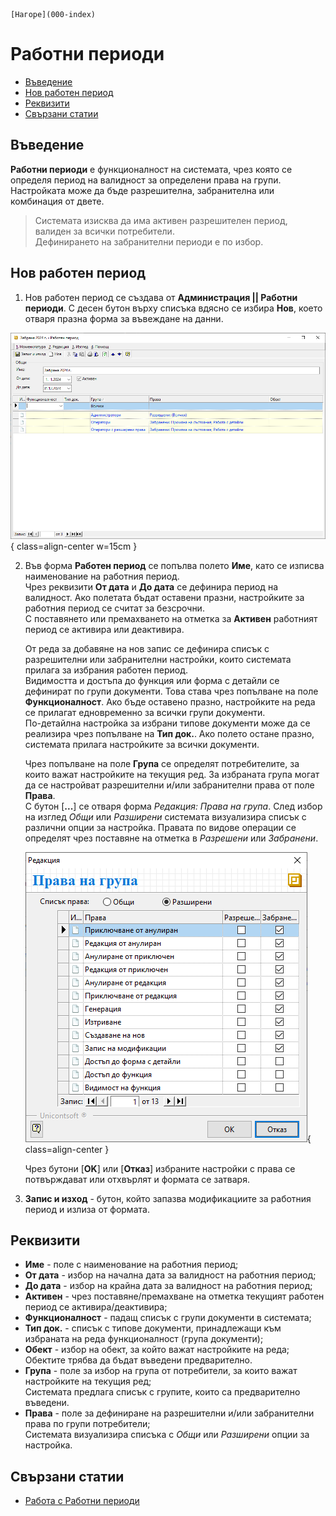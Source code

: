```{only} html
[Нагоре](000-index)
```

# Работни периоди

- [Въведение](https://docs.unicontsoft.com/guide/erp/001-ref/004-settings/003-working-periods.html#id2)  
- [Нов работен период](https://docs.unicontsoft.com/guide/erp/001-ref/004-settings/003-working-periods.html#id3)  
- [Реквизити](https://docs.unicontsoft.com/guide/erp/001-ref/004-settings/003-working-periods.html#id4)  
- [Свързани статии](https://docs.unicontsoft.com/guide/erp/001-ref/004-settings/003-working-periods.html#id5)  

## **Въведение**

**Работни периоди** е функционалност на системата, чрез която се определя период на валидност за определени права на групи. Настройката може да бъде разрешителна, забранителна или комбинация от двете.  

> Системата изисква да има активен разрешителен период, валиден за всички потребители.  
Дефинирането на забранителни периоди е по избор.  

## **Нов работен период**  

1) Нов работен период се създава от **Администрация || Работни периоди**. С десен бутон върху списъка вдясно се избира **Нов**, което отваря празна форма за въвеждане на данни.  

![](903-working-periods1.png){ class=align-center w=15cm }

2) Във форма **Работен период** се попълва полето **Име**, като се изписва наименование на работния период.  
Чрез реквизити **От дата** и **До дата** се дефинира период на валидност. Ако полетата бъдат оставени празни, настройките за работния период се считат за безсрочни.   
С поставянето или премахването на отметка за **Активен** работният период се активира или деактивира.  

    От реда за добавяне на нов запис се дефинира списък с разрешителни или забранителни настройки, които системата прилага за избрания работен период.  
    Видимостта и достъпа до функция или форма с детайли се дефинират по групи документи. Това става чрез попълване на поле **Функционалност**. Ако бъде оставено празно, настройките на реда се прилагат едновременно за всички групи документи.  
    По-детайлна настройка за избрани типове документи може да се реализира чрез попълване на **Тип док.**. Ако полето остане празно, системата прилага настройките за всички документи.  

    Чрез попълване на поле **Група** се определят потребителите, за които важат настройките на текущия ред. 
    За избраната група могат да се настройват разрешителни и/или забранителни права от поле **Права**.   
    С бутон [**...**] се отваря форма *Редакция: Права на група*. След избор на изглед *Общи* или *Разширени* системата визуализира списък с различни опции за настройка. Правата по видове операции се определят чрез поставяне на отметка в *Разрешени* или *Забранени*.  

    ![](903-working-periods2.png){ class=align-center }

    Чрез бутони [**OK**] или [**Отказ**] избраните настройки с права се потвърждават или отхвърлят и формата се затваря.   

5) **Запис и изход** - бутон, който запазва модификациите за работния период и излиза от формата.

## **Реквизити**  

- **Име** - поле с наименование на работния период;  
- **От дата** - избор на начална дата за валидност на работния период;  
- **До дата** - избор на крайна дата за валидност на работния период;  
- **Активен** - чрез поставяне/премахване на отметка текущият работен период се активира/деактивира;  
- **Функционалност** - падащ списък с групи документи в системата;  
- **Тип док.** - списък с типове документи, принадлежащи към избраната на реда функционалност (група документи);  
- **Обект** - избор на обект, за който важат настройките на реда;  
Обектите трябва да бъдат въведени предварително.  
- **Група** - поле за избор на група от потребители, за които важат настройките на текущия ред;  
Системата предлага списък с групите, които са предварително въведени.  
- **Права** - поле за дефиниране на разрешителни и/или забранителни права по групи потребители;  
Системата визуализира списъка с *Общи* или *Разширени* опции за настройка.  

## **Свързани статии**

- [Работа с Работни периоди ](https://docs.unicontsoft.com/guide/erp/005-how-to/006-working-periods.html)  